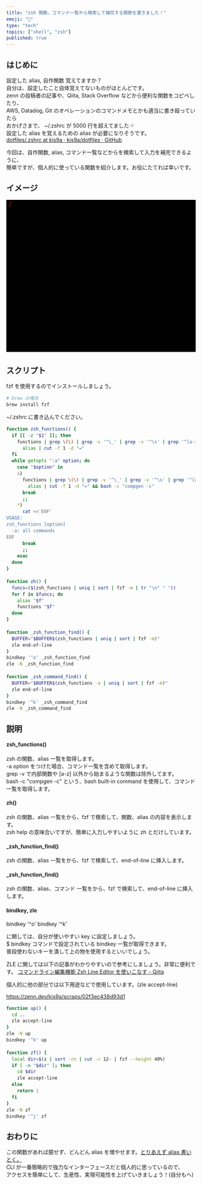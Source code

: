 ```yaml
---
title: "zsh 関数、コマンド一覧から検索して補完する関数を書きました！"
emoji: "🐚"
type: "tech"
topics: ["shell", "zsh"]
published: true
---
```


## はじめに

設定した alias, 自作関数 覚えてますか？  
自分は、設定したこと自体覚えてないものがほとんどです。  
zenn の投稿者の記事や、Qiita, Stack Overflow などから便利な関数をコピペしたり、  
AWS, Datadog, Git のオペレーションのコマンドメモとかも適当に書き殴っていたら  
おかげさまで、 ~/.zshrc が 5000 行を超えてました 💦  
設定した alias を覚えるための alias が必要になりそうです。  
[dotfiles/.zshrc at kis9a · kis9a/dotfiles · GitHub](https://github.com/kis9a/dotfiles/blob/kis9a/zsh/.zshrc)

今回は、自作関数, alias, コマンド一覧などからを検索して入力を補完できるように、  
簡単ですが、個人的に使っている関数を紹介します。お役にたてれば幸いです。

## イメージ

![/images/zsh-comp-demo.gif](/images/zsh-comp-demo.gif)

## スクリプト

fzf を使用するのでインストールしましょう。

```bash
# brew の場合
brew install fzf
```

~/.zshrc に書き込んでください。

```bash
function zsh_functions() {
  if [[ -z "$1" ]]; then
    functions | grep \(\) | grep -v '^\_' | grep -v '^\s' | grep '^[a-z]' | cut -f 1 -d " " &&
      alias | cut -f 1 -d "="
  fi
  while getopts ":a" option; do
    case "$option" in
    a)
      functions | grep \(\) | grep -v '^\_' | grep -v '^\s' | grep '^[a-z]' | cut -f 1 -d " " &&
        alias | cut -f 1 -d "=" && bash -c "compgen -c"
      break
      ;;
    *)
      cat <<'EOF'
USAGE:
zsh_functions [option]
  -a: all commands
EOF
      break
      ;;
    esac
  done
}

function zh() {
  funcs=($(zsh_functions | uniq | sort | fzf -m | tr "\n" " "))
  for f in $funcs; do
    alias "$f"
    functions "$f"
  done
}

function _zsh_function_find() {
  BUFFER="$BUFFER$(zsh_functions | uniq | sort | fzf -m)"
  zle end-of-line
}
bindkey '^o' _zsh_function_find
zle -N _zsh_function_find

function _zsh_command_find() {
  BUFFER="$BUFFER$(zsh_functions -a | uniq | sort | fzf -m)"
  zle end-of-line
}
bindkey '^k' _zsh_command_find
zle -N _zsh_command_find
```

## 説明

#### zsh_functions()

zsh の関数、alias 一覧を取得します。  
-a option をつけた場合、コマンド一覧を含めて取得します。  
grep -v で内部関数や [a-z] 以外から始まるような関数は除外してます。  
bash -c "compgen -c" という、bash built-in command を使用して、コマンド一覧を取得します。

#### zh()

zsh の関数、alias 一覧をから、fzf で検索して、関数、alias の内容を表示します。  
zsh help の意味合いですが、簡単に入力しやすいように zh とだけしています。

#### \_zsh_function_find()

zsh の関数、alias 一覧をから、fzf で検索して、end-of-line に挿入します。

#### \_zsh_function_find()

zsh の関数、alias、コマンド 一覧をから、fzf で検索して、end-of-line に挿入します。

#### bindkey, zle

bindkey '^o'
bindkey '^k'

に関しては、自分が使いやすい key に設定しましょう。  
$ bindkey コマンドで設定されている bindkey 一覧が取得できます。  
普段使わないキーを潰して上の物を使用するといいでしょう。

ZLE に関しては以下の記事がわかりやすいので参考にしましょう。非常に便利です。
[コマンドライン編集機能 Zsh Line Editor を使いこなす - Qiita](https://qiita.com/b4b4r07/items/8db0257d2e6f6b19ecb9)

個人的に他の部分では以下用途などで使用しています。(zle accept-line)

https://zenn.dev/kis9a/scraps/02f3ec438d93d1

```bash
function up() {
  cd ..
  zle accept-line
}
zle -N up
bindkey '^k' up

function zf() {
  local dir=$(z | sort -rn | cut -c 12- | fzf --height 40%)
  if [ -n "$dir" ]; then
    cd $dir
    zle accept-line
  else
    return 1
  fi
}
zle -N zf
bindkey '^j' zf
```

## おわりに

この関数があれば臆せず、どんどん alias を増やせます。[とりあえず alias 書いとく。](https://gist.github.com/kis9a/939108fdb6de2eb02d4436252e552090)  
CLI が一番簡略的で強力なインターフェースだと個人的に思っているので、  
アクセスを簡単にして、生産性、実現可能性を上げていきましょう！(自分もへ)
